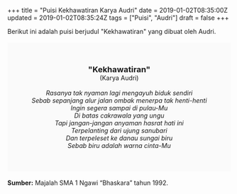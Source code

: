 +++
title = "Puisi Kekhawatiran Karya Audri"
date = 2019-01-02T08:35:00Z
updated = 2019-01-02T08:35:24Z
tags = ["Puisi", "Audri"]
draft = false
+++

<div dir="ltr" style="text-align: left;" trbidi="on"><div style="text-align: justify;">Berikut ini adalah puisi berjudul "Kekhawatiran" yang dibuat oleh Audri. </div><br /><div style="background: #FAFAFA; font-size: 14px; height: auto; margin: 0 auto; padding: 50px; text-align: center; width: auto;"><span style="font-size: 18px;"><b>"Kekhawatiran"</b></span><br />(Karya Audri)<br /><br /><i>Rasanya tak nyaman lagi mengayuh biduk sendiri<br />Sebab sepanjang alur jalan ombak menerpa tak henti-henti<br />Ingin segera sampai di pulau-Mu<br />Di batas cakrawala yang ungu<br />Tapi jangan-jangan anyaman hasrat hati ini<br />Terpelanting dari ujung sanubari<br />Dan terpeleset ke danau sungai biru<br />Sebab biru adalah warna cinta-Mu</i> </div><br /><b>Sumber:</b> Majalah SMA 1 Ngawi “Bhaskara” tahun 1992.</div>
